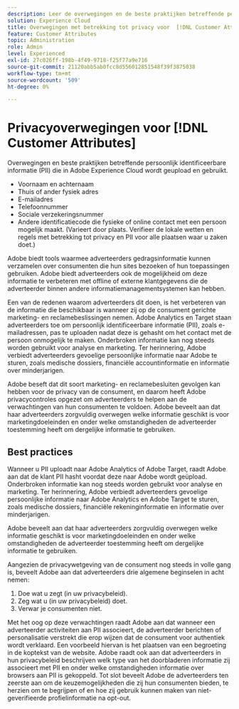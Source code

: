 ```yaml
---
description: Leer de overwegingen en de beste praktijken betreffende persoonlijk identificeerbare informatie (PII) die in Experience Cloud wordt geupload en gebruikt.
solution: Experience Cloud
title: Overwegingen met betrekking tot privacy voor  [!DNL Customer Attributes]
feature: Customer Attributes
topic: Administration
role: Admin
level: Experienced
exl-id: 27c026ff-198b-4f49-9718-f25f77a9e716
source-git-commit: 21120abb5ab0fcc8d556012851548f39f3875038
workflow-type: tm+mt
source-wordcount: '509'
ht-degree: 0%

---
```


# Privacyoverwegingen voor [!DNL Customer Attributes]

Overwegingen en beste praktijken betreffende persoonlijk identificeerbare informatie (PII) die in Adobe Experience Cloud wordt geupload en gebruikt.

* Voornaam en achternaam
* Thuis of ander fysiek adres
* E-mailadres
* Telefoonnummer
* Sociale verzekeringsnummer
* Andere identificatiecode die fysieke of online contact met een persoon mogelijk maakt. (Varieert door plaats. Verifieer de lokale wetten en regels met betrekking tot privacy en PII voor alle plaatsen waar u zaken doet.)

Adobe biedt tools waarmee adverteerders gedragsinformatie kunnen verzamelen over consumenten die hun sites bezoeken of hun toepassingen gebruiken. Adobe biedt adverteerders ook de mogelijkheid om deze informatie te verbeteren met offline of externe klantgegevens die de adverteerder binnen andere informatiemanagementsystemen kan hebben.

Een van de redenen waarom adverteerders dit doen, is het verbeteren van de informatie die beschikbaar is wanneer zij op de consument gerichte marketing- en reclamebeslissingen nemen. Adobe Analytics en Target staan adverteerders toe om persoonlijk identificeerbare informatie (PII), zoals e-mailadressen, pas te uploaden nadat deze is gehasht om het contact met de persoon onmogelijk te maken. Onderbroken informatie kan nog steeds worden gebruikt voor analyse en marketing. Ter herinnering, Adobe verbiedt adverteerders gevoelige persoonlijke informatie naar Adobe te sturen, zoals medische dossiers, financiële accountinformatie en informatie over minderjarigen.

Adobe beseft dat dit soort marketing- en reclamebesluiten gevolgen kan hebben voor de privacy van de consument, en daarom heeft Adobe privacycontroles opgezet om adverteerders te helpen aan de verwachtingen van hun consumenten te voldoen. Adobe beveelt aan dat haar adverteerders zorgvuldig overwegen welke informatie geschikt is voor marketingdoeleinden en onder welke omstandigheden de adverteerder toestemming heeft om dergelijke informatie te gebruiken.

## Best practices

Wanneer u PII uploadt naar Adobe Analytics of Adobe Target, raadt Adobe aan dat de klant PII hasht voordat deze naar Adobe wordt geüpload. Onderbroken informatie kan nog steeds worden gebruikt voor analyse en marketing. Ter herinnering, Adobe verbiedt adverteerders gevoelige persoonlijke informatie naar Adobe Analytics en Adobe Target te sturen, zoals medische dossiers, financiële rekeninginformatie en informatie over minderjarigen.

Adobe beveelt aan dat haar adverteerders zorgvuldig overwegen welke informatie geschikt is voor marketingdoeleinden en onder welke omstandigheden de adverteerder toestemming heeft om dergelijke informatie te gebruiken.

Aangezien de privacywetgeving van de consument nog steeds in volle gang is, beveelt Adobe aan dat adverteerders drie algemene beginselen in acht nemen:

1. Doe wat u zegt (in uw privacybeleid).
1. Zeg wat u (in uw privacybeleid) doet.
1. Verwar je consumenten niet.

Met het oog op deze verwachtingen raadt Adobe aan dat wanneer een adverteerder activiteiten aan PII associeert, de adverteerder berichten of personalisatie verstrekt die erop wijzen dat de consument voor authentiek wordt verklaard. Een voorbeeld hiervan is het plaatsen van een begroeting in de koptekst van de website. Adobe raadt ook aan dat adverteerders in hun privacybeleid beschrijven welk type van het doorbladeren informatie zij associeert met PII en onder welke omstandigheden informatie over browsers aan PII is gekoppeld. Tot slot beveelt Adobe de adverteerders ten zeerste aan om de keuzemogelijkheden die zij hun consumenten bieden, te herzien om te begrijpen of en hoe zij gebruik kunnen maken van niet-geverifieerde profielinformatie na opt-out.
